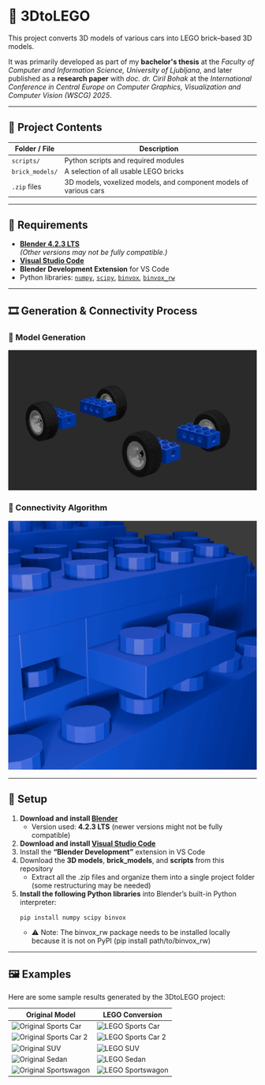 # 🧱 3DtoLEGO

This project converts 3D models of various cars into LEGO brick–based 3D models.

It was primarily developed as part of my **bachelor's thesis** at the *Faculty of Computer and Information Science, University of Ljubljana*, and later published as a **research paper** with *doc. dr. Ciril Bohak* at the *International Conference in Central Europe on Computer Graphics, Visualization and Computer Vision (WSCG) 2025*.

---

## 📁 Project Contents

| Folder / File | Description |
|----------------|-------------|
| `scripts/` | Python scripts and required modules |
| `brick_models/` | A selection of all usable LEGO bricks |
| `.zip` files | 3D models, voxelized models, and component models of various cars |

---

## 🧩 Requirements
- [**Blender 4.2.3 LTS**](https://www.blender.org/download/lts/)  
  *(Other versions may not be fully compatible.)*
- [**Visual Studio Code**](https://code.visualstudio.com/)
- **Blender Development Extension** for VS Code  
- Python libraries: [`numpy`](https://pypi.org/project/numpy/), [`scipy`](https://pypi.org/project/scipy/), [`binvox`](https://www.patrickmin.com/binvox/), [`binvox_rw`](https://github.com/dimatura/binvox-rw-py)

---

## 🎞️ Generation & Connectivity Process

### 🧱 Model Generation

![LEGO Model Generation](images/Progression/progression.gif)

### 🔗 Connectivity Algorithm

![Connectivity algorithm](images/Progression/connectivity_algorithm.gif)

---

## 🚀 Setup

1. **Download and install [Blender](https://www.blender.org/)**  
   - Version used: **4.2.3 LTS** (newer versions might not be fully compatible)
2. **Download and install [Visual Studio Code](https://code.visualstudio.com/)**  
3. Install the **“Blender Development”** extension in VS Code  
4. Download the **3D models**, **brick_models**, and **scripts** from this repository  
   - Extract all the .zip files and organize them into a single project folder (some restructuring may be needed)
5. **Install the following Python libraries** into Blender’s built-in Python interpreter:
   ```bash
   pip install numpy scipy binvox
    ```
    - ⚠️ Note: The binvox_rw package needs to be installed locally because it is not on PyPI (pip install path/to/binvox_rw)

---

## 🖼️ Examples

Here are some sample results generated by the 3DtoLEGO project:

| Original Model | LEGO Conversion |
|----------------|----------------|
| ![Original Sports Car](images/R8/r8_model_angled.png) | ![LEGO Sports Car](images/R8/r8_lego_angled.png) |
| ![Original Sports Car 2](images/Ferrari/ferrari_model_angled.png) | ![LEGO Sports Car 2](images/Ferrari/ferrari_lego_angled.png) |
| ![Original SUV](images/G-Class/g_class_model_angled.png) | ![LEGO SUV](images/G-Class/g_class_lego_angled.png) |
| ![Original Sedan](images/C-Class/c_class_model_angled.png) | ![LEGO Sedan](images/C-Class/c_class_lego_angled.png) |
| ![Original Sportswagon](images/RS4/rs4_model_angled.png) | ![LEGO Sportswagon](images/RS4/rs4_lego_angled.png) |
